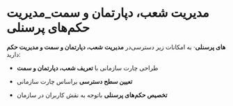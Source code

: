 # مدیریت شعب، دپارتمان و سمت_مدیریت حکم‌های پرسنلی 


در **مدیریت** **شعب، دپارتمان و سمت و مدیریت حکم‎‌های پرسنلی**· به امکانات زیر دسترسی دارید: 

-    طراحی چارت سازمانی با **تعریف شعب، دپارتمان و سمت**

-    **تعیین سطح دسترسی** براساس چارت سازمانی  

-    **تخصیص حکم‌های پرسنلی** باتوجه به نقش کاربران در سازمان